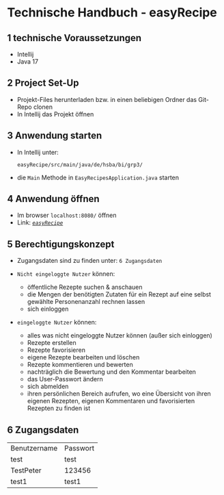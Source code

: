 # Technische Handbuch - easyRecipe

## 1 technische Voraussetzungen
- Intellij
- Java 17

## 2 Project Set-Up
- Projekt-Files herunterladen bzw. in einen beliebigen Ordner das Git-Repo clonen
- In Intellij das Projekt öffnen

## 3 Anwendung starten
- In Intellij unter:

  `easyRecipe/src/main/java/de/hsba/bi/grp3/`
  
- die `Main` Methode in `EasyRecipesApplication.java` starten

## 4 Anwendung öffnen
- Im browser `localhost:8080/` öffnen 
- Link: *[`easyRecipe`](http://localhost:8080/)*

## 5 Berechtigungskonzept
- Zugangsdaten sind zu finden unter: `6 Zugangsdaten`
- `Nicht eingeloggte Nutzer` können:
  - öffentliche Rezepte suchen & anschauen
  - die Mengen der benötigten Zutaten für ein Rezept auf eine selbst gewählte Personenanzahl rechnen lassen 
  - sich einloggen

- `eingeloggte Nutzer` können: 
  - alles was nicht eingeloggte Nutzer können (außer sich einloggen)
  - Rezepte erstellen
  - Rezepte favorisieren
  - eigene Rezepte bearbeiten und löschen
  - Rezepte kommentieren und bewerten
  - nachträglich die Bewertung und den Kommentar bearbeiten
  - das User-Passwort ändern 
  - sich abmelden
  - ihren persönlichen Bereich aufrufen, wo eine Übersicht von ihren eigenen Rezepten, eigenen Kommentaren und favorisierten Rezepten zu finden ist

## 6 Zugangsdaten
<table>
<tr>
<td>Benutzername</td>
<td>Passwort</td>
</tr>
<tr>
<td>test</td>
<td>test</td>
</tr>
<tr>
<td>TestPeter</td>
<td>123456</td>
</tr>
<tr>
<td>test1</td>
<td>test1</td>
</tr>

</table>
